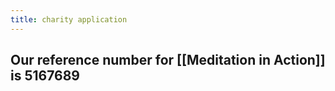 ```yaml
---
title: charity application
---
```


## Our reference number for [[Meditation in Action]] is 5167689
